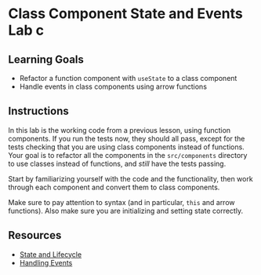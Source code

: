  # Class Component State and Events Lab c

## Learning Goals

- Refactor a function component with `useState` to a class component
- Handle events in class components using arrow functions

## Instructions

In this lab is the working code from a previous lesson, using function
components. If you run the tests now, they should all pass, except for the tests
checking that you are using class components instead of functions. Your goal is
to refactor all the components in the `src/components` directory to use classes
instead of functions, and _still_ have the tests passing.

Start by familiarizing yourself with the code and the functionality, then work
through each component and convert them to class components.

Make sure to pay attention to syntax (and in particular, `this` and arrow
functions). Also make sure you are initializing and setting state correctly.

## Resources

- [State and Lifecycle](https://reactjs.org/docs/state-and-lifecycle.html)
- [Handling Events](https://reactjs.org/docs/handling-events.html)
